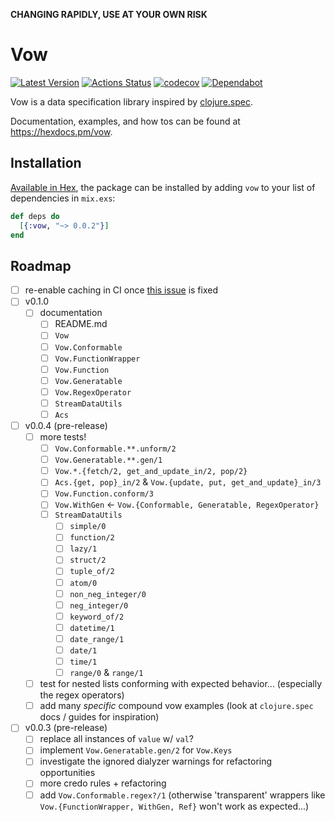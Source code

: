 **CHANGING RAPIDLY, USE AT YOUR OWN RISK**

# Vow

[![Latest Version](https://img.shields.io/hexpm/v/vow.svg?maxAge=3600)](https://hex.pm/packages/vow)
[![Actions Status](https://github.com/naramore/vow/workflows/ElixirCI/badge.svg)](https://github.com/naramore/vow/actions)
[![codecov](https://codecov.io/gh/naramore/vow/branch/master/graph/badge.svg?token=)](https://codecov.io/gh/naramore/vow)
[![Dependabot](https://api.dependabot.com/badges/status?host=github&repo=naramore/vow)](https://dependabot.com)

Vow is a data specification library inspired by [clojure.spec](https://clojure.org/guides/spec).

Documentation, examples, and how tos can be found at https://hexdocs.pm/vow.

## Installation

[Available in Hex](https://hex.pm/docs/publish), the package can be installed
by adding `vow` to your list of dependencies in `mix.exs`:

```elixir
def deps do
  [{:vow, "~> 0.0.2"}]
end
```

## Roadmap

- [ ] re-enable caching in CI once [this issue](https://github.com/actions/cache/issues/12) is fixed
- [ ] v0.1.0
  - [ ] documentation
    - [ ] README.md
    - [ ] `Vow`
    - [ ] `Vow.Conformable`
    - [ ] `Vow.FunctionWrapper`
    - [ ] `Vow.Function`
    - [ ] `Vow.Generatable`
    - [ ] `Vow.RegexOperator`
    - [ ] `StreamDataUtils`
    - [ ] `Acs`
- [ ] v0.0.4 (pre-release)
  - [ ] more tests!
    - [ ] `Vow.Conformable.**.unform/2`
    - [ ] `Vow.Generatable.**.gen/1`
    - [ ] `Vow.*.{fetch/2, get_and_update_in/2, pop/2}`
    - [ ] `Acs.{get, pop}_in/2` & `Vow.{update, put, get_and_update}_in/3`
    - [ ] `Vow.Function.conform/3`
    - [ ] `Vow.WithGen` <- `Vow.{Conformable, Generatable, RegexOperator}`
    - [ ] `StreamDataUtils`
      - [ ] `simple/0`
      - [ ] `function/2`
      - [ ] `lazy/1`
      - [ ] `struct/2`
      - [ ] `tuple_of/2`
      - [ ] `atom/0`
      - [ ] `non_neg_integer/0`
      - [ ] `neg_integer/0`
      - [ ] `keyword_of/2`
      - [ ] `datetime/1`
      - [ ] `date_range/1`
      - [ ] `date/1`
      - [ ] `time/1`
      - [ ] `range/0` & `range/1`
  - [ ] test for nested lists conforming with expected behavior... (especially the regex operators)
  - [ ] add many *specific* compound vow examples (look at `clojure.spec` docs / guides for inspiration)
- [ ] v0.0.3 (pre-release)
  - [ ] replace all instances of `value` w/ `val`?
  - [ ] implement `Vow.Generatable.gen/2` for `Vow.Keys`
  - [ ] investigate the ignored dialyzer warnings for refactoring opportunities
  - [ ] more credo rules + refactoring
  - [ ] add `Vow.Conformable.regex?/1` (otherwise 'transparent' wrappers like `Vow.{FunctionWrapper, WithGen, Ref}` won't work as expected...)
